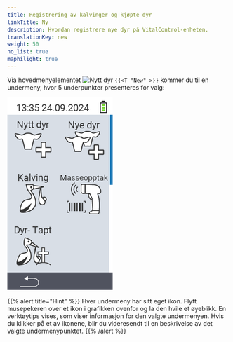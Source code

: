 ```yaml
---
title: Registrering av kalvinger og kjøpte dyr
linkTitle: Ny
description: Hvordan registrere nye dyr på VitalControl-enheten.
translationKey: new
weight: 50
no_list: true
maphilight: true
---
```

Via hovedmenyelementet <img src="/icons/main/new-animal.svg" width="35" align="bottom" alt="Nytt dyr" /> `{{<T "New" >}}` kommer du til en undermeny, hvor 5 underpunkter presenteres for valg:

<img src="images/neuen.png" alt="VitalControl Ny" title="Ny" usemap="#workmap" class="maphilight" />

<map name="workmap">
  <area shape="rect" coords="3,40,116,160" alt="Nytt dyr" title="Hvordan registrere et nytt dyr ved bruk av VitalControl-enheten&#10;Museklikk: åpne dokumentasjon" href="/no/docs/new/animal/">
  <area shape="rect" coords="3,160,116,280" alt="Kalving" title="Hvordan registrere en ny kalving ved bruk av VitalControl-enheten&#10;Museklikk: åpne dokumentasjon" href="/no/docs/new/calving/">
  <area shape="rect" coords="3,280,116,399" alt="Dyretap" title="Hvordan registrere tap av et dyr ved bruk av VitalControl-enheten&#10;Museklikk: åpne dokumentasjon" href="/no/docs/new/animal-loss/">

  <area shape="rect" coords="116,40,230,160" alt="Nye dyr" title="Hvordan opprette flere nye dyr på VitalControl-enheten ved bruk av en enkelt handling&#10;Museklikk: åpne dokumentasjon" href="/no/docs/new/animals/">
  <area shape="rect" coords="116,160,230,280" alt="Masseopptak" title="Bruk strekkodeskanneren for å registrere en rekke dyr&#10;Museklikk: åpne dokumentasjon" href="/no/docs/new/bulk-recording/">

  <area shape="rect" coords="1,401,100,439" alt="Tilbake" title="Gå tilbake ett nivå&#10;Museklikk: til dokumentasjonen" href="/no/docs/menu/mainmenu/">
</map>

{{% alert title="Hint" %}}
Hver undermeny har sitt eget ikon. Flytt musepekeren over et ikon i grafikken ovenfor og la den hvile et øyeblikk. En verktøytips vises, som viser informasjon for den valgte undermenyen. Hvis du klikker på et av ikonene, blir du videresendt til en beskrivelse av det valgte undermenypunktet.
{{% /alert %}}


